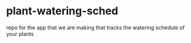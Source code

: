 # plant-watering-sched
repo for the app that we are making that tracks the watering schedule of your plants
